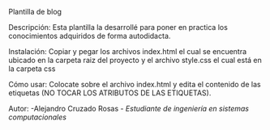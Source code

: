 Plantilla de blog

Descripción: 
Esta plantilla la desarrollé para poner en practica los conocimientos adquiridos de forma autodidacta.

Instalación:
Copiar y pegar los archivos index.html el cual se encuentra
ubicado en la carpeta raiz del proyecto y el archivo style.css
el cual está en la carpeta css


Cómo usar: 
Colocate sobre el archivo index.html y edita el contenido de las etiquetas (NO TOCAR LOS ATRIBUTOS DE LAS ETIQUETAS).

Autor: 
-Alejandro Cruzado Rosas - *Estudiante de ingeniería en sistemas computacionales*


